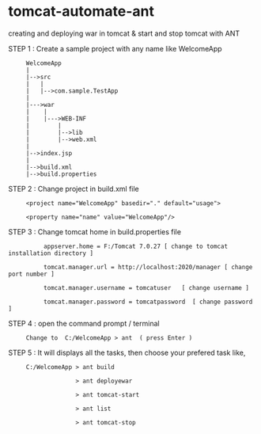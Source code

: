 tomcat-automate-ant
===================

creating and deploying war in tomcat &amp; start and stop tomcat with ANT

STEP 1 :  Create a sample project with any name like WelcomeApp
              
         WelcomeApp
         |
         |-->src
         |   |
         |   |-->com.sample.TestApp
         |
         |--->war
         |    |
         |    |--->WEB-INF
         |        |
         |        |-->lib
         |        |-->web.xml
         |
         |-->index.jsp  
         |
         |-->build.xml
         |-->build.properties
         
         
STEP 2 : Change project in build.xml file
         
         <project name="WelcomeApp" basedir="." default="usage">
         
         <property name="name" value="WelcomeApp"/>
         
STEP 3 : Change tomcat home in build.properties file
          
              appserver.home = F:/Tomcat 7.0.27 [ change to tomcat installation directory ]
              
              tomcat.manager.url = http://localhost:2020/manager [ change port number ]
              
              tomcat.manager.username = tomcatuser   [ change username ]
              
              tomcat.manager.password = tomcatpassword  [ change password ]
              
              
STEP 4 : open the command prompt / terminal 
         
         Change to  C:/WelcomeApp > ant  ( press Enter )
         
         
STEP 5 : It will displays all the tasks, then choose your prefered task like,
         
         C:/WelcomeApp > ant build
                     
                       > ant deployewar
                       
                       > ant tomcat-start
                       
                       > ant list
                       
                       > ant tomcat-stop
                                       
